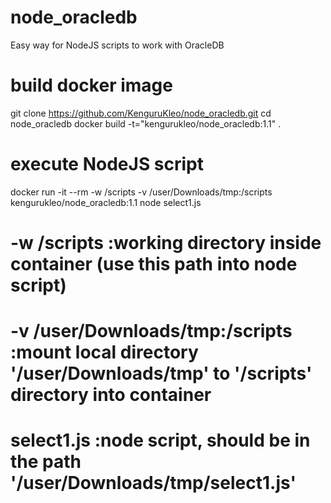 # node_oracledb
Easy way for NodeJS scripts to work with OracleDB

# build docker image
git clone https://github.com/KenguruKleo/node_oracledb.git
cd node_oracledb
docker build -t="kengurukleo/node_oracledb:1.1" .

# execute NodeJS script
docker run -it --rm -w /scripts -v /user/Downloads/tmp:/scripts kengurukleo/node_oracledb:1.1 node select1.js

# -w /scripts                        :working directory inside container (use this path into node script)
# -v /user/Downloads/tmp:/scripts    :mount local directory '/user/Downloads/tmp' to '/scripts' directory into container
# select1.js                         :node script, should be in the path '/user/Downloads/tmp/select1.js'
